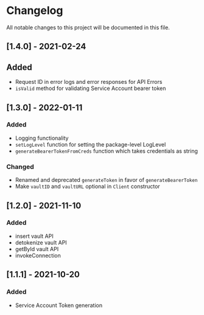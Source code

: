 # Changelog

All notable changes to this project will be documented in this file.

## [1.4.0] - 2021-02-24

## Added
- Request ID in error logs and error responses for API Errors
- `isValid` method for validating Service Account bearer token   

## [1.3.0] - 2022-01-11

### Added
- Logging functionality
- `setLogLevel` function for setting the package-level LogLevel
- `generateBearerTokenFromCreds` function which takes credentials as string

### Changed
- Renamed and deprecated `generateToken` in favor of `generateBearerToken`
- Make `vaultID` and `vaultURL` optional in `Client` constructor


## [1.2.0] - 2021-11-10

### Added

- insert vault API
- detokenize vault API
- getById vault API
- invokeConnection
 
## [1.1.1] - 2021-10-20

### Added

- Service Account Token generation
